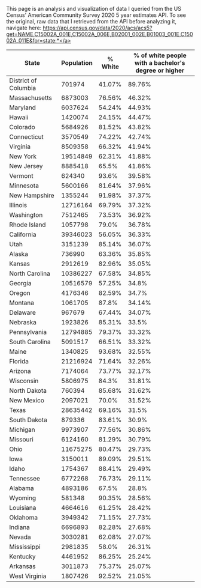 This page is an analysis and visualization of data I queried from the US Census' American Community Survey 2020 5 year estimates API. To see the original, raw data that I retrieved from the API before analyzing it, navigate here: <a href="https://api.census.gov/data/2020/acs/acs5?get=NAME,C15002A_001E,C15002A_006E,B02001_002E,B01003_001E,C15002A_011E&for=state:*">https://api.census.gov/data/2020/acs/acs5?get=NAME,C15002A_001E,C15002A_006E,B02001_002E,B01003_001E,C15002A_011E&for=state:*</a>

|State|Population|% White|% of white people with a bachelor's degree or higher|
|---|---|---|---|
|District of Columbia|701974|41.07%|89.76%|
|Massachusetts|6873003|76.56%|46.32%|
|Maryland|6037624|54.24%|44.93%|
|Hawaii|1420074|24.15%|44.47%|
|Colorado|5684926|81.52%|43.82%|
|Connecticut|3570549|74.22%|42.74%|
|Virginia|8509358|66.32%|41.94%|
|New York|19514849|62.31%|41.88%|
|New Jersey|8885418|65.5%|41.86%|
|Vermont|624340|93.6%|39.58%|
|Minnesota|5600166|81.64%|37.96%|
|New Hampshire|1355244|91.98%|37.37%|
|Illinois|12716164|69.79%|37.32%|
|Washington|7512465|73.53%|36.92%|
|Rhode Island|1057798|79.0%|36.78%|
|California|39346023|56.05%|36.33%|
|Utah|3151239|85.14%|36.07%|
|Alaska|736990|63.36%|35.85%|
|Kansas|2912619|82.96%|35.05%|
|North Carolina|10386227|67.58%|34.85%|
|Georgia|10516579|57.25%|34.8%|
|Oregon|4176346|82.59%|34.7%|
|Montana|1061705|87.8%|34.14%|
|Delaware|967679|67.44%|34.07%|
|Nebraska|1923826|85.31%|33.5%|
|Pennsylvania|12794885|79.37%|33.32%|
|South Carolina|5091517|66.51%|33.32%|
|Maine|1340825|93.68%|32.55%|
|Florida|21216924|71.64%|32.26%|
|Arizona|7174064|73.77%|32.17%|
|Wisconsin|5806975|84.3%|31.81%|
|North Dakota|760394|85.68%|31.62%|
|New Mexico|2097021|70.0%|31.52%|
|Texas|28635442|69.16%|31.5%|
|South Dakota|879336|83.61%|30.9%|
|Michigan|9973907|77.56%|30.86%|
|Missouri|6124160|81.29%|30.79%|
|Ohio|11675275|80.47%|29.73%|
|Iowa|3150011|89.09%|29.51%|
|Idaho|1754367|88.41%|29.49%|
|Tennessee|6772268|76.73%|29.11%|
|Alabama|4893186|67.5%|28.8%|
|Wyoming|581348|90.35%|28.56%|
|Louisiana|4664616|61.25%|28.42%|
|Oklahoma|3949342|71.15%|27.73%|
|Indiana|6696893|82.28%|27.68%|
|Nevada|3030281|62.08%|27.07%|
|Mississippi|2981835|58.0%|26.31%|
|Kentucky|4461952|86.25%|25.24%|
|Arkansas|3011873|75.37%|25.07%|
|West Virginia|1807426|92.52%|21.05%|
